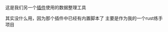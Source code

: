 这是我们另一个[插件](https://github.com/StarChaser-Inc/eve-jita-price)使用的数据整理工具  

其实没什么用，因为那个插件中已经有内置脚本了
主要是作为我的一个rust练手项目
